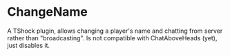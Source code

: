 ChangeName
==========

A TShock plugin, allows changing a player's name and chatting from server rather than "broadcasting". Is not compatible with ChatAboveHeads (yet), just disables it.
